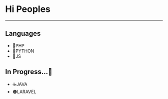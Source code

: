 <h1> Hi Peoples</h1>

<hr>

<h2> Languages </h2>
<ul>
<li>🐘PHP</li>
<li>🐍PYTHON</li>
<li>🔶JS</li>

</ul>
<h2>In Progress...🏃
</h2> 

<ul>
<li>☕JAVA</li>
<li>🟠LARAVEL</li>
</ul>

